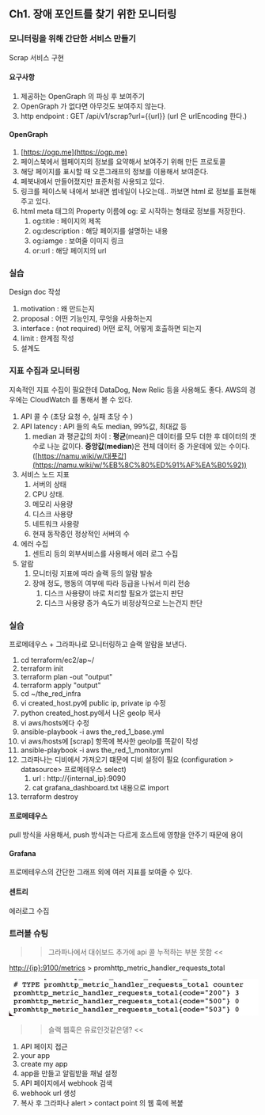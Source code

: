 ## Ch1. 장애 포인트를 찾기 위한 모니터링

### 모니터링을 위해 간단한 서비스 만들기

Scrap 서비스 구현

#### 요구사항

1. 제공하는 OpenGraph 의 파싱 후 보여주기 
2. OpenGraph 가 없다면 아무것도 보여주지 않는다.
3. http endpoint : GET /api/v1/scrap?url={{url}} (url 은 urlEncoding 한다.)

#### OpenGraph

1. [https://ogp.me](https://ogp.me)
2. 페이스북에서 웹페이지의 정보를 요약해서 보여주기 위해 만든 프로토콜
3. 해당 페이지를 표시할 때 오픈그래프의 정보를 이용해서 보여준다.
4. 페북내에서 만들어졌지만 표준처럼 사용되고 있다.
5. 링크를 페이스북 내에서 보내면 썸네일이 나오는데.. 까보면 html 로 정보를 표현해주고 있다.
6. html meta 태그의 Property 이름에 og: 로 시작하는 형태로 정보를 저장한다.
    1. og:title : 페이지의 제목
    2. og:description : 해당 페이지를 설명하는 내용
    3. og:iamge :  보여줄 이미지 링크 
    4. or:url : 해당 페이지의 url 

### 실습

Design doc 작성

1. motivation : 왜 만드는지
2. proposal : 어떤 기능인지, 무엇을 사용하는지 
3. interface : (not required) 어떤 로직, 어떻게 호출하면 되는지 
4. limit : 한계점 작성
5. 설계도

### 지표 수집과 모니터링

지속적인 지표 수집이 필요한데 DataDog, New Relic 등을 사용해도 좋다. AWS의 경우에는 CloudWatch 를 통해서 볼 수 있다. 

1. API 콜 수 (초당 요청 수, 실패 초당 수 )
2. API latency : API 들의 속도 median, 99%값, 최대값 등
    1. median 과 평균값의 차이 : **평균**(mean)은 데이터를 모두 더한 후 데이터의 갯수로 나눈 값이다. **중앙값**(**median**)은 전체 데이터 중 가운데에 있는 수이다. ([https://namu.wiki/w/대푯값](https://namu.wiki/w/%EB%8C%80%ED%91%AF%EA%B0%92))
3. 서비스 노드 지표 
    1. 서버의 상태
    2. CPU 상태.
    3. 메모리 사용량
    4. 디스크 사용량
    5. 네트워크 사용량 
    6. 현재 동작중인 정상적인 서버의 수 
4. 에러 수집
    1. 센트리 등의 외부서비스를 사용해서 에러 로그 수집 
5. 알람
    1. 모니터링 지표에 따라 슬랙 등의 알람 발송 
    2. 장애 정도, 행동의 여부에 따라 등급을 나눠서 미리 전송 
        1. 디스크 사용량이 바로 처리할 필요가 없는지 판단
        2. 디스크 사용량 증가 속도가 비정상적으로 느는건지 판단

### 실습

프로메테우스 + 그라파나로 모니터링하고 슬랙 알람을 보낸다.

1. cd terraform/ec2/ap~/
2. terraform init
3. terraform plan -out "output"
4. terraform apply "output"
5. cd ~/the_red_infra
6. vi created_host.py에 public ip, private ip 수정 
7. python created_host.py에서 나온 geoIp 복사 
8. vi aws/hosts에다 수정
9. ansible-playbook -i aws the_red_1_base.yml
10. vi aws/hosts에 [scrap] 항목에 복사한 geoIp를 똑같이 작성
11. ansible-playbook -i aws the_red_1_monitor.yml 
12. 그라파나는 디비에서 가져오기 떄문에 디비 설정이 필요 (configuration > datasource> 프로메테우스 select)
    1. url : http://{internal_ip}:9090
    2. cat grafana_dashboard.txt 내용으로 import
13. terraform destroy

#### 프로메테우스

pull 방식을 사용해서, push 방식과는 다르게 호스트에 영향을 안주기 때문에 용이

#### Grafana

프로메테우스의 간단한 그래프 외에 여러 지표를 보여줄 수 있다.

#### 센트리

에러로그 수집 

### 트러블 슈팅
>> 그라파나에서 대쉬보드 추가에 api 콜 누적하는 부분 못함 <<

[http://{ip}:9100/metrics](http://3.35.133.42:9100/metrics) > promhttp_metric_handler_requests_total

![image](https://github.com/goyanglee/study_redis/blob/main/Chapter%201.%20%EC%9E%A5%EC%95%A0%20%ED%8F%AC%EC%9D%B8%ED%8A%B8%EB%A5%BC%20%EC%B0%BE%EA%B8%B0%20%EC%9C%84%ED%95%9C%20%EB%AA%A8%EB%8B%88%ED%84%B0%EB%A7%81/image.png)

>> 슬랙 웹훅은 유료인것같은뎅? <<

1. API 페이지 접근
2. your app
3. create my app
4. app을 만들고 알림받을 채널 설정
5. API 페이지에서 webhook 검색
6. webhook url 생성
7. 복사 후 그라파나 alert > contact point 의 웹 훅에 복붙
